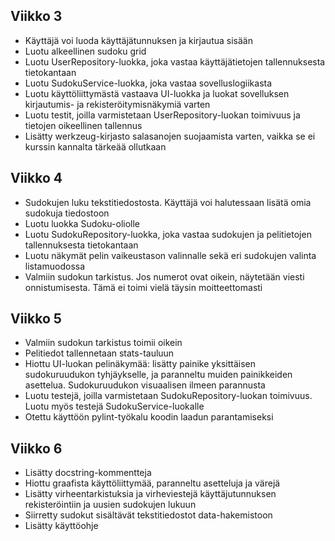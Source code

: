 ## Viikko 3

- Käyttäjä voi luoda käyttäjätunnuksen ja kirjautua sisään
- Luotu alkeellinen sudoku grid
- Luotu UserRepository-luokka, joka vastaa käyttäjätietojen tallennuksesta tietokantaan
- Luotu SudokuService-luokka, joka vastaa sovelluslogiikasta
- Luotu käyttöliittymästä vastaava UI-luokka ja luokat sovelluksen kirjautumis- ja rekisteröitymisnäkymiä varten
- Luotu testit, joilla varmistetaan UserRepository-luokan toimivuus ja tietojen oikeellinen tallennus
- Lisätty werkzeug-kirjasto salasanojen suojaamista varten, vaikka se ei kurssin kannalta tärkeää ollutkaan

## Viikko 4

- Sudokujen luku tekstitiedostosta. Käyttäjä voi halutessaan lisätä omia sudokuja tiedostoon
- Luotu luokka Sudoku-oliolle
- Luotu SudokuRepository-luokka, joka vastaa sudokujen ja pelitietojen tallennuksesta tietokantaan
- Luotu näkymät pelin vaikeustason valinnalle sekä eri sudokujen valinta listamuodossa
- Valmiin sudokun tarkistus. Jos numerot ovat oikein, näytetään viesti onnistumisesta. Tämä ei toimi vielä täysin moitteettomasti

## Viikko 5

- Valmiin sudokun tarkistus toimii oikein
- Pelitiedot tallennetaan stats-tauluun
- Hiottu UI-luokan pelinäkymää: lisätty painike yksittäisen sudokuruudukon tyhjäykselle, ja paranneltu muiden painikkeiden asettelua. Sudokuruudukon visuaalisen ilmeen parannusta
- Luotu testejä, joilla varmistetaan SudokuRepository-luokan toimivuus. Luotu myös testejä SudokuService-luokalle
- Otettu käyttöön pylint-työkalu koodin laadun parantamiseksi

## Viikko 6

- Lisätty docstring-kommentteja
- Hiottu graafista käyttöliittymää, paranneltu asetteluja ja värejä
- Lisätty virheentarkistuksia ja virheviestejä käyttäjutunnuksen rekisteröintiin ja uusien sudokujen lukuun
- Siirretty sudokut sisältävät tekstitiedostot data-hakemistoon
- Lisätty käyttöohje
